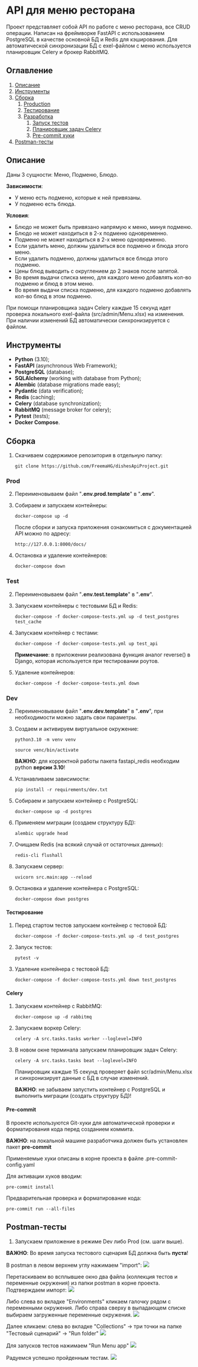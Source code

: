 # API для меню ресторана

Проект представляет собой API по работе с меню ресторана, все CRUD операции. Написан на фреймворке FastAPI
с использованием PostgreSQL в качестве основной БД и Redis для кэширования.
Для автоматической синхронизации БД с exel-файлом с меню используется планировщик Celery и брокер RabbitMQ.

## Оглавление
1. [Описание](#Описание)
2. [Инструменты](#Инструменты)
3. [Сборка](#Сборка)
   1. [Production](#Prod)
   2. [Тестирование](#Test)
   3. [Разработка](#Dev)
      1. [Запуск тестов](#Тестирование)
      2. [Планировщик задач Celery](#Celery)
      3. [Pre-commit хуки](#Pre-commit)
4. [Postman-тесты](#Postman-тесты)

## Описание

Даны 3 сущности: Меню, Подменю, Блюдо.

**Зависимости**:
* У меню есть подменю, которые к ней привязаны.
* У подменю есть блюда.

**Условия**:
* Блюдо не может быть привязано напрямую к меню, минуя подменю.
* Блюдо не может находиться в 2-х подменю одновременно.
* Подменю не может находиться в 2-х меню одновременно.
* Если удалить меню, должны удалиться все подменю и блюда этого меню.
* Если удалить подменю, должны удалиться все блюда этого подменю.
* Цены блюд выводить с округлением до 2 знаков после запятой.
* Во время выдачи списка меню, для каждого меню добавлять кол-во подменю и блюд в этом меню.
* Во время выдачи списка подменю, для каждого подменю добавлять кол-во блюд в этом подменю.

При помощи планировщика задач Celery каждые 15 секунд идет проверка локального exel-файла (src/admin/Menu.xlsx)
на изменения. При наличии изменений БД автоматически синхронизируется с файлом.

## Инструменты
* **Python** (3.10);
* **FastAPI** (asynchronous Web Framework);
* **PostgreSQL** (database);
* **SQLAlchemy** (working with database from Python);
* **Alembic** (database migrations made easy);
* **Pydantic** (data verification);
* **Redis** (caching);
* **Celery** (database synchronization);
* **RabbitMQ** (message broker for celery);
* **Pytest** (tests);
* **Docker Compose**.

## Сборка

1. Скачиваем содержимое репозитория в отдельную папку:
    ```
    git clone https://github.com/FreemaHG/dishesApiProject.git
    ```

### Prod

2. Переименовываем файл "**.env.prod.template**" в "**.env**".


3. Собираем и запускаем контейнеры:
   ```
   docker-compose up -d
   ```

   После сборки и запуска приложения ознакомиться с документацией API можно по адресу:
    ```
    http://127.0.0.1:8000/docs/
    ```

4. Остановка и удаление контейнеров:
   ```
   docker-compose down
   ```

### Test

2. Переименовываем файл "**.env.test.template**" в "**.env**".


3. Запускаем контейнеры с тестовыми БД и Redis:
   ```
   docker-compose -f docker-compose-tests.yml up -d test_postgres test_cache
   ```

4. Запускаем контейнер с тестами:

   ```
   docker-compose -f docker-compose-tests.yml up test_api
   ```

   **Примечание**: в приложении реализована функция аналог reverse() в Django,
которая используется при тестировании роутов.


5. Удаление контейнеров:
   ```
   docker-compose -f docker-compose-tests.yml down
   ```

### Dev

2. Переименовываем файл "**.env.dev.template**" в "**.env**", при необходимости можно задать свои параметры.


3. Создаем и активируем виртуальное окружение:
   ```
   python3.10 -m venv venv
   ```
   ```
   source venc/bin/activate
   ```

   **ВАЖНО**: для корректной работы пакета fastapi_redis необходим python **версии 3.10**!


4. Устанавливаем зависимости:
   ```
   pip install -r requirements/dev.txt
   ```

5. Собираем и запускаем контейнер с PostgreSQL:
   ```
   docker-compose up -d postgres
   ```

6. Применяем миграции (создаем структуру БД):
   ```
   alembic upgrade head
   ```

7. Очищаем Redis (на всякий случай от остаточных данных):
   ```
   redis-cli flushall
   ```

8. Запускаем сервер:
   ```
   uvicorn src.main:app --reload
   ```

9. Остановка и удаление контейнера с PostgreSQL:
   ```
   docker-compose down postgres
   ```

#### Тестирование

1. Перед стартом тестов запускаем контейнер с тестовой БД:
   ```
   docker-compose -f docker-compose-tests.yml up -d test_postgres
   ```

2. Запуск тестов:
   ```
   pytest -v
   ```

2. Удаление контейнера с тестовой БД:
   ```
   docker-compose -f docker-compose-tests.yml down test_postgres
   ```

#### Celery

1. Запускаем контейнер с RabbitMQ:
   ```
   docker-compose up -d rabbitmq
   ```

2. Запускаем воркер Celery:
   ```
   celery -A src.tasks.tasks worker --loglevel=INFO
   ```

3. В новом окне терминала запускаем планировщик задач Celery:
   ```
   celery -A src.tasks.tasks beat --loglevel=INFO
   ```

   Планировщик каждые 15 секунд проверяет файл scr/admin/Menu.xlsx и синхронизирует данные с БД в случае изменений.


   **ВАЖНО**: не забываем запустить контейнер с PostgreSQL и выполнить миграции (создать структуру БД)!

#### Pre-commit

В проекте используются Git-хуки для автоматической проверки и форматирования кода перед созданием коммита.

**ВАЖНО**: на локальной машине разработчика должен быть установлен пакет **pre-commit**

Применяемые хуки описаны в корне проекта в файле .pre-commit-config.yaml

Для активации хуков вводим:
   ```
   pre-commit install
   ```
Предварительная проверка и форматирование кода:
   ```
   pre-commit run --all-files
   ```

## Postman-тесты

1. Запускаем приложение в режиме Dev либо Prod (см. шаги выше).

**ВАЖНО**: Во время запуска тестового сценария БД должна быть **пуста**!

В postman в левом верхнем углу нажимаем "import":
![](/postman/1.png)

Перетаскиваем во всплывшее окно два файла (коллекция тестов и переменные окружения) из папки postman
в корне проекта. Подтверждаем импорт:
![](/postman/2.png)

Либо слева во вкладке "Environments" кликаем галочку рядом с переменными окружения.
Либо справа сверху в выпадающем списке выбираем загруженные переменные окружения.
![](/postman/3.png)

Далее кликаем: слева во вкладке "Collections" -> три точки на папке "Тестовый сценарий" -> "Run folder"
![](/postman/4.png)

Для запусков тестов нажимаем "Run Menu app"
![](/postman/5.png)

Радуемся успешно пройденным тестам.
![](/postman/6.png)
